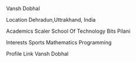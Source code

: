 Vansh Dobhal

Location
Dehradun,Uttrakhand, India

Academics
Scaler School Of Technology
Bits Pilani

Interests
Sports
Mathematics
Programming

Profile Link
Vansh Dobhal
